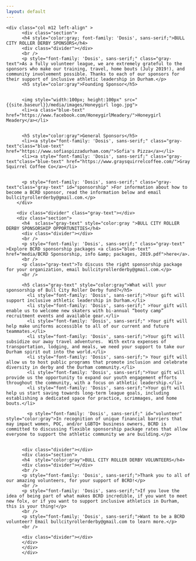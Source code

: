 ```yaml
---
layout: default
---
```



  <div style="font-family: 'Dosis', sans-serif; class="container gray-text" class="container">
  <div class="section">
  <div class="row">

    <div class="col m12 left-align" >
          <div class="section">
          <h4 style="color:gray; font-family: 'Dosis', sans-serif;">BULL CITY ROLLER DERBY SPONSORS</h4>
          <div class="divider"></div>
          <br />
          <p style="font-family: 'Dosis', sans-serif;" class="gray-text">As a fully volunteer league, we are extremely grateful to the sponsors who make our training, travel, home bouts (July 2019!), and community involvement possible. Thanks to each of our sponsors for their support of inclusive athletic leadership in Durham.</p>
          <h5 style="color:gray">Founding Sponsor</h5>


          <img style="width:100px; height:100px" src="{{site.baseurl}}/media/images/Honeygirl logo.jpg">
          <li><a class="blue-text" href="https://www.facebook.com/HoneygirlMeadery/">Honeygirl Meadery</a></li>


          <h5 style="color:gray">General Sponsors</h5>
          <li><a style="font-family: 'Dosis', sans-serif;" class="gray-text"class="blue-text" href="https://www.sofiaspizzadurham.com/">Sofia's Pizza</a></li>
          <li><a style="font-family: 'Dosis', sans-serif;" class="gray-text"class="blue-text" href="https://www.graysquirrelcoffee.com/">Gray Squirrel Coffee Co</a></li>


          <p style="font-family: 'Dosis', sans-serif;" class="gray-text"class="gray-text" id="sponsorship" >For information about how to become a BCRD sponsor, read the information below and email bullcityrollerderby@gmail.com.</p>
        </div>

        <div class="divider" class="gray-text"></div>
        <div class="section">
          <h4  sclass="gray-text" style="color:gray ">BULL CITY ROLLER DERBY SPONSORSHIP OPPORTUNITIES</h4>
          <div class="divider"></div>
          <br />
          <p style="font-family: 'Dosis', sans-serif;" class="gray-text" >Explore BCRD sponsorship packages <a class="blue-text" href="media/BCRD Sponsorship, info &amp; packages, 2019.pdf">here</a>.
          <br />
          <p class="gray-text">To discuss the right sponsorship package for your organization, email bullcityrollerderby@gmail.com.</p>
          <br />

          <h5 class="gray-text" style="color:gray">What will your sponsorship of Bull City Roller Derby fund?</h5>
            <li style="font-family: 'Dosis', sans-serif;">Your gift will support inclusive athletic leadership in Durham.</li>
            <li style="font-family: 'Dosis', sans-serif;" >Your gift will enable us to welcome new skaters with bi-annual “booty camp” recruitment events and available gear.</li>
            <li style="font-family: 'Dosis', sans-serif;" >Your gift will help make uniforms accessible to all of our current and future teammates.</li>
            <li style="font-family: 'Dosis', sans-serif;">Your gift will subsidize our away travel adventures.  With extra expenses of transportation, lodging, and meals, we need your support to take our Durham spirit out into the world.</li>
            <li style="font-family: 'Dosis', sans-serif;"> Your gift will allow us to host public programs that promote inclusion and celebrate diversity in derby and the Durham community.</li>
            <li style="font-family: 'Dosis', sans-serif;">Your gift will provide us the opportunity to expand our youth engagement efforts throughout the community, with a focus on athletic leadership.</li>
            <li style="font-family: 'Dosis', sans-serif;">Your gift will help us start saving towards long-term league goals, including establishing a dedicated space for practice, scrimmages, and home bouts.</li>

            <p style="font-family: 'Dosis', sans-serif;" id="volunteer" style="color:gray">In recognition of unique financial barriers that may impact women, POC, and/or LGBTQ+ business owners, BCRD is committed to discussing flexible sponsorship package rates that allow everyone to support the athletic community we are building.</p>


          <div class="divider"></div>
          <div class="section">
          <h4  style="color:gray">BULL CITY ROLLER DERBY VOLUNTEERS</h4>
          <div class="divider"></div>
          <br />
          <p style="font-family: 'Dosis', sans-serif;">Thank you to all of our amazing volunteers, for your support of BCRD!</p>
          <br />
          <p style="font-family: 'Dosis', sans-serif;">If you love the idea of being part of what makes BCRD incredible, if you want to meet new folx, or if you want to support inclusive athletics in Durham, this is your thing!</p>
          <br />
          <p style="font-family: 'Dosis', sans-serif;">Want to be a BCRD volunteer? Email bullcityrollerderby@gmail.com to learn more.</p>
          <br />

          <div class="divider"></div>
          </div>
          </div>
          </div>
